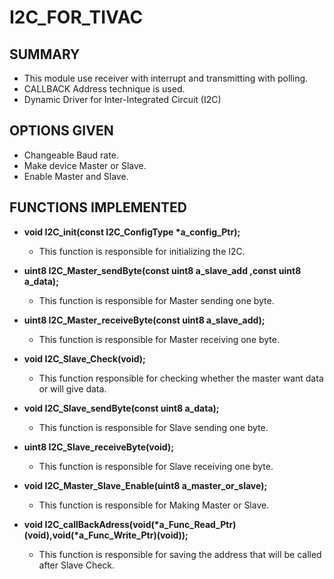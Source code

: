 # I2C_FOR_TIVAC
## SUMMARY
* This module use receiver with interrupt and transmitting with polling.
* CALLBACK Address technique is used.
* Dynamic Driver for Inter-Integrated Circuit (I2C)
## OPTIONS GIVEN
* Changeable Baud rate.
* Make device Master or Slave.
* Enable Master and Slave.
## FUNCTIONS IMPLEMENTED
* __void I2C_init(const I2C_ConfigType *a_config_Ptr);__
  * This function is responsible for initializing the I2C.
* __uint8 I2C_Master_sendByte(const uint8 a_slave_add ,const uint8 a_data);__
  * This function is responsible for Master sending one byte.
* __uint8 I2C_Master_receiveByte(const uint8 a_slave_add);__
  * This function is responsible for Master receiving one byte.

* __void I2C_Slave_Check(void);__
  * This function responsible for checking whether the master want data or will give data.

* __void I2C_Slave_sendByte(const uint8 a_data);__
  * This function is responsible for Slave sending one byte.

* __uint8 I2C_Slave_receiveByte(void);__
  * This function is responsible for Slave receiving one byte.

* __void I2C_Master_Slave_Enable(uint8 a_master_or_slave);__
  * This function is responsible for Making Master or Slave.

* __void I2C_callBackAdress(void(*a_Func_Read_Ptr)(void),void(*a_Func_Write_Ptr)(void));__
  * This function is responsible for saving the address that will be called after Slave Check.
